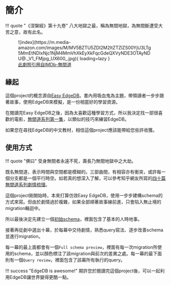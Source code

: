 # 簡介
!!! quote "《涅槃經》第十九卷"
    八大地獄之最，稱為無間地獄，為無間斷遭受大苦之意，故有此名。

<figure markdown>
![index](https://m.media-amazon.com/images/M/MV5BZTU5ZDI2M2ItZTZlZS00YjU3LTg5MmEtNDIxNjc1NjM4MmVhXkEyXkFqcGdeQXVyNDE3OTAyNDU@._V1_FMjpg_UX600_.jpg){ loading=lazy }
  <figcaption><a href="https://www.imdb.com/title/tt0338564/mediaindex">此劇照引用自IMDb-無間道</a></figcaption>
</figure>

## 緣起
這個project的概念源自[Easy EdgeDB](https://www.edgedb.com/easy-edgedb)。書內用吸血鬼為主題，帶領讀者一步步跟著故事，使用EdgeDB來模擬，是一份相當好的學習資源。

在閱讀完Easy EdgeDB之後，因為太喜歡這種學習方式，所以我決定找一部很喜歡的電影，[無間道系列第一集](https://zh.wikipedia.org/zh-tw/%E7%84%A1%E9%96%93%E9%81%93)，以類似的技巧來練習EdgeDB。

如果您在尋找EdgeDB的中文教材，相信這個project應該能帶給您些許收獲。

## 使用方式
!!! quote "佛曰"
    受身無間者永遠不死，壽長乃無間地獄中之大劫。

既名無間道，表示時間與空間都是模糊的。三部曲間，有相容亦有衝突，或許每一個分支都是一個平行時空。如若真的想深入了解，可以參考知乎網友所寫的[四十篇無間道系列劇情梳理](https://www.zhihu.com/column/c_183275144)。

這個project剛開始時，本來打算仿效Easy EdgeDB，使用一步步建構schema的方式來寫。但由於劇情過於複雜，如果全部順著故事線前進，只會陷入無止境的migration輪迴中。

所以最後決定先建立一個[初始schema](initial_schema/person/person.md)，裡面包含了基本的人時地事。

接著再從劇中選出十幕，於每幕中交待劇情，熟悉query寫法、逐步改善schema並進行migration。

每一幕的最上面都會有一個`Full schema preview`，裡面有每一次migration所使用的schema，並以顏色標注了該migration與前次的差異之處。每一幕的最下面則有一個`Query review`，裡面包含了該幕所有執行的query。

!!! success "EdgeDB is awesome!"
    期許您於閱讀完這個project後，可以一起利用EdgeDB讓世界變得更酷一點。




